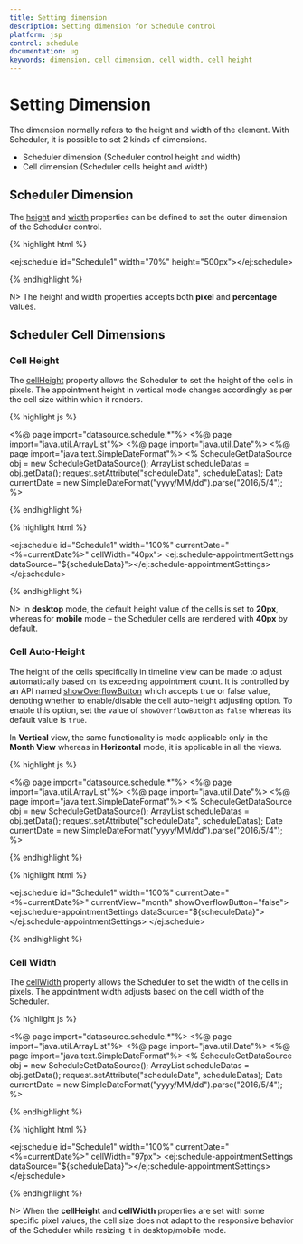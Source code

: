 ```yaml
---
title: Setting dimension
description: Setting dimension for Schedule control
platform: jsp
control: schedule
documentation: ug
keywords: dimension, cell dimension, cell width, cell height
---
```

# Setting Dimension

The dimension normally refers to the height and width of the element. With Scheduler, it is possible to set 2 kinds of dimensions.

* Scheduler dimension (Scheduler control height and width)
* Cell dimension (Scheduler cells height and width)

## Scheduler Dimension

The [height](/api/js/ejschedule#members:height) and [width](/api/js/ejschedule#members:width) properties can be defined to set the outer dimension of the Scheduler control.

{% highlight html %}

<!--Container for ejScheduler widget-->
<ej:schedule id="Schedule1" width="70%" height="500px"></ej:schedule>

{% endhighlight %}

N> The height and width properties accepts both **pixel** and **percentage** values.

## Scheduler Cell Dimensions

### Cell Height

The [cellHeight](/api/js/ejschedule#members:cellheight) property allows the Scheduler to set the height of the cells in pixels. The appointment height in vertical mode changes accordingly as per the cell size within which it renders.

{% highlight js %}

<%@ page import="datasource.schedule.*"%>
<%@ page import="java.util.ArrayList"%>
<%@ page import="java.util.Date"%>
<%@ page import="java.text.SimpleDateFormat"%>
<%
    ScheduleGetDataSource obj = new ScheduleGetDataSource();
    ArrayList<ScheduleDataSource> scheduleDatas = obj.getData();
    request.setAttribute("scheduleData", scheduleDatas);
    Date currentDate = new SimpleDateFormat("yyyy/MM/dd").parse("2016/5/4");
%>

{% endhighlight %}

{% highlight html %}

<!--Container for ejScheduler widget-->
<ej:schedule id="Schedule1" width="100%" currentDate="<%=currentDate%>" cellWidth="40px">
    <ej:schedule-appointmentSettings dataSource="${scheduleData}"></ej:schedule-appointmentSettings>
</ej:schedule>

{% endhighlight %}

N> In **desktop** mode, the default height value of the cells is set to **20px**, whereas for **mobile** mode – the Scheduler cells are rendered with **40px** by default.

### Cell Auto-Height

The height of the cells specifically in timeline view can be made to adjust automatically based on its exceeding appointment count. It is controlled by an API named [showOverflowButton](/api/js/ejschedule#members:showOverflowButton) which accepts true or false value, denoting whether to enable/disable the cell auto-height adjusting option. To enable this option, set the value of `showOverflowButton` as `false` whereas its default value is `true`.

In **Vertical** view, the same functionality is made applicable only in the **Month View** whereas in **Horizontal** mode, it is applicable in all the views.

{% highlight js %}

<%@ page import="datasource.schedule.*"%>
<%@ page import="java.util.ArrayList"%>
<%@ page import="java.util.Date"%>
<%@ page import="java.text.SimpleDateFormat"%>
<%
    ScheduleGetDataSource obj = new ScheduleGetDataSource();
    ArrayList<ScheduleDataSource> scheduleDatas = obj.getData();
    request.setAttribute("scheduleData", scheduleDatas);
    Date currentDate = new SimpleDateFormat("yyyy/MM/dd").parse("2016/5/4");
%>

{% endhighlight %}

{% highlight html %}

<!--Container for ejScheduler widget-->
<ej:schedule id="Schedule1" width="100%" currentDate="<%=currentDate%>" currentView="month" showOverflowButton="false">
    <ej:schedule-appointmentSettings dataSource="${scheduleData}"></ej:schedule-appointmentSettings>
</ej:schedule>

{% endhighlight %}

### Cell Width

The [cellWidth](/api/js/ejschedule#members:cellwidth) property allows the Scheduler to set the width of the cells in pixels. The appointment width adjusts based on the cell width of the Scheduler.

{% highlight js %}

<%@ page import="datasource.schedule.*"%>
<%@ page import="java.util.ArrayList"%>
<%@ page import="java.util.Date"%>
<%@ page import="java.text.SimpleDateFormat"%>
<%
    ScheduleGetDataSource obj = new ScheduleGetDataSource();
    ArrayList<ScheduleDataSource> scheduleDatas = obj.getData();
    request.setAttribute("scheduleData", scheduleDatas);
    Date currentDate = new SimpleDateFormat("yyyy/MM/dd").parse("2016/5/4");
%>

{% endhighlight %}

{% highlight html %}

<!--Container for ejScheduler widget-->
<ej:schedule id="Schedule1" width="100%" currentDate="<%=currentDate%>" cellWidth="97px">
    <ej:schedule-appointmentSettings dataSource="${scheduleData}"></ej:schedule-appointmentSettings>
</ej:schedule>

{% endhighlight %}

N> When the **cellHeight** and **cellWidth** properties are set with some specific pixel values, the cell size does not adapt to the responsive behavior of the Scheduler while resizing it in desktop/mobile mode.
